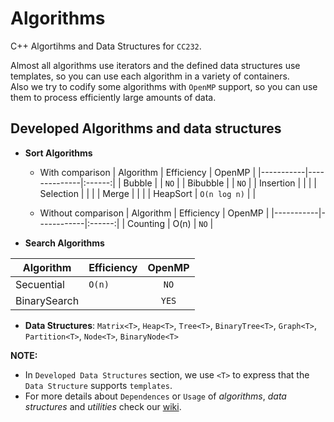 # Algorithms
C++ Algortihms and Data Structures for `CC232`.

Almost all algorithms use iterators and the defined data structures use templates, so you can use each algorithm in a variety of containers.  
Also we try to codify some algorithms with `OpenMP` support, so you can use them to process efficiently large amounts of data.

## Developed Algorithms and data structures

+ **Sort Algorithms**
    + With comparison
    | Algorithm | Efficiency   | OpenMP |
    |-----------|--------------|:------:|
    | Bubble    |              | `NO`   |
    | Bibubble  |              | `NO`   |
    | Insertion |              |        |
    | Selection |              |        |
    | Merge     |              |        |
    | HeapSort  | `O(n log n)` |        |

    + Without comparison
    | Algorithm | Efficiency | OpenMP |
    |-----------|------------|:------:|
    | Counting  | O(n)       | `NO`   |

+ **Search Algorithms**

| Algorithm    | Efficiency | OpenMP |
|--------------|------------|:------:|
| Secuential   | `O(n)`     | `NO`   |
| BinarySearch |            | `YES`  |


+ **Data Structures**: `Matrix<T>`, `Heap<T>`, `Tree<T>`, `BinaryTree<T>`, `Graph<T>`, `Partition<T>`, `Node<T>`, `BinaryNode<T>`



**NOTE:**  
* In `Developed Data Structures` section, we use `<T>` to express that the `Data Structure` supports `templates`.
* For more details about `Dependences` or `Usage` of *algorithms*, *data structures* and *utilities* check our [wiki](https://github.com/glozanoa/algorithms/wiki).
